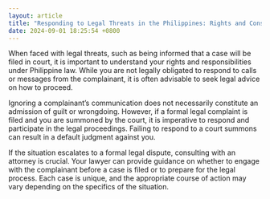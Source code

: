 ```yaml
---
layout: article
title: "Responding to Legal Threats in the Philippines: Rights and Considerations"
date: 2024-09-01 18:25:54 +0800
---
```


<p>When faced with legal threats, such as being informed that a case will be filed in court, it is important to understand your rights and responsibilities under Philippine law. While you are not legally obligated to respond to calls or messages from the complainant, it is often advisable to seek legal advice on how to proceed.</p><p>Ignoring a complainant’s communication does not necessarily constitute an admission of guilt or wrongdoing. However, if a formal legal complaint is filed and you are summoned by the court, it is imperative to respond and participate in the legal proceedings. Failing to respond to a court summons can result in a default judgment against you.</p><p>If the situation escalates to a formal legal dispute, consulting with an attorney is crucial. Your lawyer can provide guidance on whether to engage with the complainant before a case is filed or to prepare for the legal process. Each case is unique, and the appropriate course of action may vary depending on the specifics of the situation.</p>